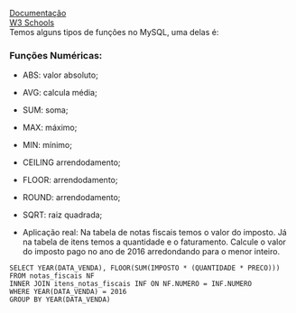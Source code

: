 [Documentação](https://www.w3schools.com/sql/)<br>
[W3 Schools](https://www.w3schools.com/mysql/mysql_ref_functions.asp)<br>
Temos alguns tipos de funções no MySQL, uma delas é:

### Funções Numéricas:
- ABS: valor absoluto;
- AVG: calcula média;
- SUM: soma;
- MAX: máximo;
- MIN: mínimo;
- CEILING arrendodamento;
- FLOOR: arrendodamento;
- ROUND: arrendodamento;
- SQRT: raiz quadrada;

- Aplicação real: Na tabela de notas fiscais temos o valor do imposto. Já na tabela de itens temos a quantidade e o faturamento. Calcule o valor do imposto pago no ano de 2016 arredondando para o menor inteiro.
```
SELECT YEAR(DATA_VENDA), FLOOR(SUM(IMPOSTO * (QUANTIDADE * PRECO))) 
FROM notas_fiscais NF
INNER JOIN itens_notas_fiscais INF ON NF.NUMERO = INF.NUMERO
WHERE YEAR(DATA_VENDA) = 2016
GROUP BY YEAR(DATA_VENDA)
```